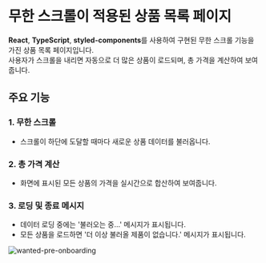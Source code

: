 # 무한 스크롤이 적용된 상품 목록 페이지

**React**, **TypeScript**, **styled-components**를 사용하여 구현된 무한 스크롤 기능을 가진 상품 목록 페이지입니다.  
사용자가 스크롤을 내리면 자동으로 더 많은 상품이 로드되며, 총 가격을 계산하여 보여줍니다.

## 주요 기능

### 1. 무한 스크롤
- 스크롤이 하단에 도달할 때마다 새로운 상품 데이터를 불러옵니다.

### 2. 총 가격 계산
- 화면에 표시된 모든 상품의 가격을 실시간으로 합산하여 보여줍니다.

### 3. 로딩 및 종료 메시지
- 데이터 로딩 중에는 '불러오는 중...' 메시지가 표시됩니다.
- 모든 상품을 로드하면 '더 이상 불러올 제품이 없습니다.' 메시지가 표시됩니다.

![wanted-pre-onboarding](./src/wanted-pre-onboarding.gif)

